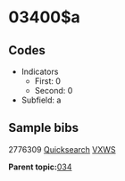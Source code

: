 # 03400$a

## Codes

-   Indicators
    -   First: 0
    -   Second: 0
-   Subfield: a

## Sample bibs

2776309 [Quicksearch](https://search.library.yale.edu/catalog/2776309) [VXWS](http://prodorbis.library.yale.edu:7014/vxws/GetHoldingsService?bibId=2776309)

**Parent topic:**[034](../../tags/034/034.md)

